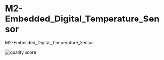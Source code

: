 # M2-Embedded_Digital_Temperature_Sensor
M2-Embedded_Digital_Temperature_Sensor






![quality score](https://app.codiga.io/public/project/30298/M2-Embedded_Digital_Temperature_Sensor/dashboard)
